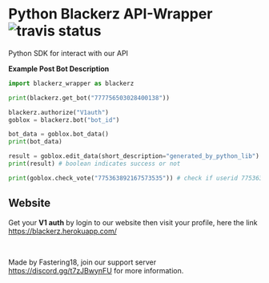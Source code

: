 # Python Blackerz API-Wrapper ![travis status](https://api.travis-ci.org/Fastering18/Blackerz-SDK-Python.svg)  
Python SDK for interact with our API

__Example Post Bot Description__
```py
import blackerz_wrapper as blackerz

print(blackerz.get_bot("777756503028400138"))

blackerz.authorize("V1auth")
goblox = blackerz.bot("bot_id")

bot_data = goblox.bot_data()
print(bot_data)

result = goblox.edit_data(short_description="generated_by_python_lib")
print(result) # boolean indicates success or not

print(goblox.check_vote("775363892167573535")) # check if userid 775363892167573535 voted the bot  
```  

## Website  

Get your **V1 auth** by login to our website then visit your profile, here the link  
https://blackerz.herokuapp.com/

<br>

Made by Fastering18, join our support server https://discord.gg/t7zJBwynFU for more information.